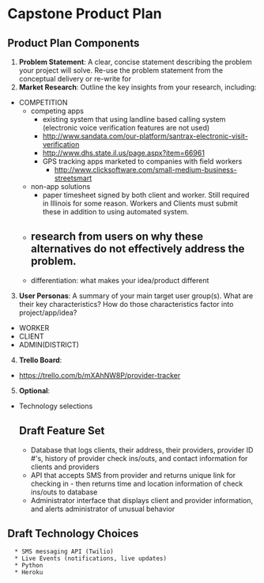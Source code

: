# Capstone Product Plan

## Product Plan Components
1. __Problem Statement__: A clear, concise statement describing the problem your project will solve. Re-use the problem statement from the conceptual delivery or re-write for
2. __Market Research__: Outline the key insights from your research, including:
  - COMPETITION 
    - competing apps
      - existing system that using landline based calling system (electronic voice verification features are not used) 
      - http://www.sandata.com/our-platform/santrax-electronic-visit-verification
      - http://www.dhs.state.il.us/page.aspx?item=66961
      - GPS tracking apps marketed to companies with field workers
        - http://www.clicksoftware.com/small-medium-business-streetsmart 
    - non-app solutions
      - paper timesheet signed by both client and worker.  Still required in Illinois for some reason.  Workers and Clients must submit          these in addition to using automated system. 
    - research from users on why these alternatives do not effectively address the problem.
      -  
    - differentiation: what makes your idea/product different
3. __User Personas__: A summary of your main target user group(s). What are their key characteristics? How do those characteristics factor into project/app/idea?
  - WORKER
  - CLIENT
  - ADMIN(DISTRICT)
4. __Trello Board__:
  - https://trello.com/b/mXAhNW8P/provider-tracker
5. __Optional__:
  - Technology selections
    ## Draft Feature Set

      * Database that logs clients, their address, their providers, provider ID #'s, history of provider check ins/outs, and contact         information for clients and providers
      * API that accepts SMS from provider and returns unique link for checking in - then returns time and location information of           check ins/outs to database
      * Administrator interface that displays client and provider information, and alerts administrator of unusual behavior

   ## Draft Technology Choices
      * SMS messaging API (Twilio)
      * Live Events (notifications, live updates)
      * Python
      * Heroku
